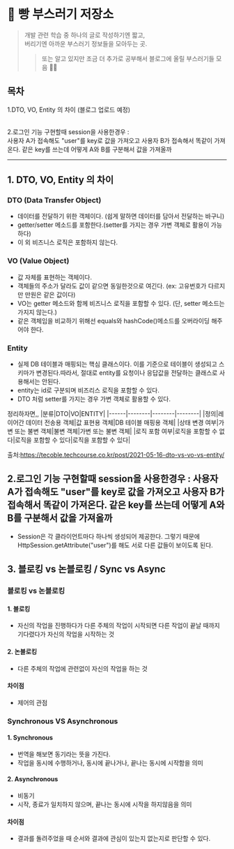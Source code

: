 # 🍞 빵 부스러기 저장소

> 개발 관련 학습 중 하나의 글로 작성하기엔 짧고, </br>
> 버리기엔 아까운 부스러기 정보들을 모아두는 곳.
>> 또는 알고 있지만 조금 더 추가로 공부해서 블로그에 올릴 부스러기들 모음 🙆‍♀️

## 목차
</hr>
1.DTO, VO, Entity 의 차이 (블로그 업로드 예정)</br></br>

2.로그인 기능 구현할때 session을 사용한경우 :  
사용자 A가 접속해도 "user"를 key로 값을 가져오고 사용자 B가 접속해서 똑같이 가져온다. 같은 key를 쓰는데 어떻게 A와 B를 구분해서 값을 가져올까 </br>

* * *


## 1. DTO, VO, Entity 의 차이 

### DTO (Data Transfer Object) </br>
- 데이터를 전달하기 위한 객체이다. (쉽게 말하면 데이터를 담아서 전달하는 바구니) 
- getter/setter 메소드를 포함한다.(setter를 가지는 경우 가변 객체로 활용이 가능하다)
- 이 외 비즈니스 로직은 포함하지 않는다. 

### VO (Value Object) </br>
- 값 자체를 표현하는 객체이다. 
- 객체들의 주소가 달라도 값이 같으면 동일한것으로 여긴다. 
(ex: 고유번호가 다르지만 만원은 같은 값이다) 
- VO는 getter 메소드와 함께 비즈니스 로직을 포함할 수 있다. 
(단, setter 메소드는 가지지 않는다.) 
- 같은 객체임을 비교하기 위해선 equals와 hashCode()메소드를 오버라이딩 해주어야 한다. 

### Entity </br>
- 실제 DB 테이블과 매핑되는 핵심 클래스이다. 이를 기준으로 테이블이 생성되고 
 스키마가 변경된다.따라서, 절대로 entity를 요청이나 응답값을 전달하는 클래스로 사용해서는 안된다. 
- entity는 id로 구분되며 비즈리스 로직을 포함할 수 있다. 
- DTO 처럼 setter를 가지는 경우 가변 객체로 활용할 수 있다. 

정리하자면,, 
|분류|DTO|VO|ENTITY|
|------|--------|--------|--------|
|정의|레이어간 데이터 전송용 객체|값 표현용 객체|DB 테이블 매핑용 객체|
|상태 변경 여부|가변 또는 불변 객체|불변 객체|가변 또는 불변 객체|
|로직 포함 여부|로직을 포함할 수 없다|로직을 포함할 수 있다|로직을 포함할 수 있다|

출처:https://tecoble.techcourse.co.kr/post/2021-05-16-dto-vs-vo-vs-entity/


## 2.로그인 기능 구현할때 session을 사용한경우 :  사용자 A가 접속해도 "user"를 key로 값을 가져오고 사용자 B가 접속해서 똑같이 가져온다. 같은 key를 쓰는데 어떻게 A와 B를 구분해서 값을 가져올까 

- Session은 각 클라이언트마다 하나씩 생성되어 제공한다. 그렇기 때문에 HttpSession.getAttribute("user")를 해도 서로 다른 값들이 보이도록 된다. 

## 3. 블로킹 vs 논블로킹 / Sync vs Async

### 블로킹 vs 논블로킹
#### 1. 블로킹</br>
- 자신의 작업을 진행하다가 다른 주체의 작업이 시작되면 다른 작업이 끝날 때까지 기다렸다가 자신의 작업을 시작하는 것 
#### 2. 논블로킹</br>
- 다른 주체의 작업에 관련없이 자신의 작업을 하는 것 

#### 차이점
- 제어의 관점 

### Synchronous VS Asynchronous
#### 1. Synchronous </br>
- 번역을 해보면 동기라는 뜻을 가진다. 
- 작업을 동시에 수행하거나, 동시에 끝나거나, 끝나는 동시에 시작함을 의미
#### 2. Asynchronous </br>
- 비동기
- 시작, 종료가 일치하지 않으며, 끝나는 동시에 시작을 하지않음을 의미

#### 차이점
- 결과를 돌려주었을 때 순서와 결과에 관심이 있는지 없는지로 판단할 수 있다. 
 





